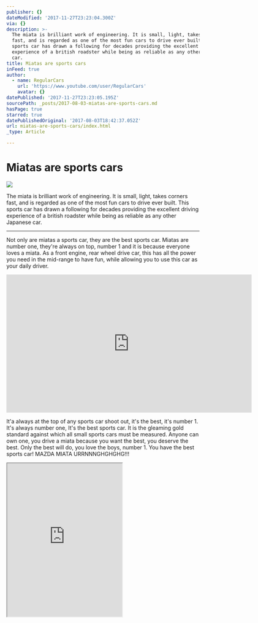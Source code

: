 ```yaml
---
publisher: {}
dateModified: '2017-11-27T23:23:04.300Z'
via: {}
description: >-
  The miata is brilliant work of engineering. It is small, light, takes corners
  fast, and is regarded as one of the most fun cars to drive ever built. This
  sports car has drawn a following for decades providing the excellent driving
  experience of a british roadster while being as reliable as any other Japanese
  car. 
title: Miatas are sports cars
inFeed: true
author:
  - name: RegularCars
    url: 'https://www.youtube.com/user/RegularCars'
    avatar: {}
datePublished: '2017-11-27T23:23:05.195Z'
sourcePath: _posts/2017-08-03-miatas-are-sports-cars.md
hasPage: true
starred: true
datePublishedOriginal: '2017-08-03T18:42:37.052Z'
url: miatas-are-sports-cars/index.html
_type: Article

---
```

# Miatas are sports cars
![](https://the-grid-user-content.s3-us-west-2.amazonaws.com/ffad9a91-4d13-4268-a96a-f7a50cb2d143.jpg)

The miata is brilliant work of engineering. It is small, light, takes corners fast, and is regarded as one of the most fun cars to drive ever built. This sports car has drawn a following for decades providing the excellent driving experience of a british roadster while being as reliable as any other Japanese car. 

---

Not only are miatas a sports car, they are the best sports car. Miatas are number one, they're always on top, number 1 and it is because everyone loves a miata. As a front engine, rear wheel drive car, this has all the power you need in the mid-range to have fun, while allowing you to use this car as your daily driver. 

<iframe src="https://cdn.embedly.com/widgets/media.html?src=https%3A%2F%2Fwww.youtube.com%2Fembed%2Fkp1kuo6xkbE%3Ffeature%3Doembed&amp;url=http%3A%2F%2Fwww.youtube.com%2Fwatch%3Fv%3Dkp1kuo6xkbE&amp;image=https%3A%2F%2Fi.ytimg.com%2Fvi%2Fkp1kuo6xkbE%2Fhqdefault.jpg&amp;key=a715cf41cc93453ca338d350cd26f87b&amp;type=text%2Fhtml&amp;schema=youtube" width="640" height="360" scrolling="no" frameborder="0" allowfullscreen="" style=""></iframe>

It'a always at the top of any sports car shoot out, it's the best, it's number 1\. It's always number one, It's the best sports car. It is the gleaming gold standard against which all small sports cars must be measured. Anyone can own one, you drive a miata because you want the best, you deserve the best. Only the best will do, you love the boys, number 1\. You have the best sports car! MAZDA MIATA URRNNNGHGHGHG!!!

<iframe src="https://the-grid.github.io/ed-userhtml/?g=eJxtU11vm0AQfOdXrNwHsBtz7wlxRcw5ocJgAW6Up-jMrcO1fOXusBU1-e89QpxGbSSEuNthZnd21-PiAIJfTrhQj72616VExicLj5jAwvJUIUWnF5ZFZjNrBpDSZbJe0zigASyTeBVeb1M_D5MYfvhp6F9FNDsHGoQ5-HEA23hE55DfUMjo8hV5RaPkFvIEwjijaQ7BXeyvw6VhiLY0g1WarOEu2aawifx8laRrSFJYrjN3SCCifhrD7c0dBHQVxmF8PXBn9K8-hOZZb5I09-P8HEqtO3VOyFigW7Q1YbwWDekbcUCpWFW0HMmXom324qGXTIu2mR-YFGxXoZoRyzIHePNnRMEl7PumGJDgTOG3pUuh3I49oNvLykTtkypK8atDLpirCoFNgaQWTDM1ZxLnqmulVvOCSUXsCwBCIMWuYgXCxr-m99s0gqPQJTy1vYSB3lZQsKZtRMEqGMKnPD9kIDg2WuwFyiGRz-WM2r9iYWD6FK5Cmv6vaax67BE-ML_rvlxYlnMyY_BiIA6S2M7HMXhr9o1pShTGdPTSJMbboq8N3Rmo4eQWZu400gqHS8ce586eXljKVbL43NIPLcV6h9z9aQobfkDtay3Frtfo2NwYMNeiRqVZ3dln8LXBIwRGzZkafoe7pRl5eH42Wexa_jR1Wddhw5elqLijDORl6pi3R07L4DXt2-emQqYQsBm8gO_swLLXAOgWDsLI6BLBY2C2an85-WQUv5nA_YlusjBXQ_0KuvaIEjnsniAY0R5hZivflf8AsSE3bQ" height="400" style=""></iframe>